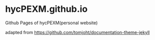# hycPEXM.github.io
Github Pages of hycPEXM(personal website)

adapted from https://github.com/tomjoht/documentation-theme-jekyll
